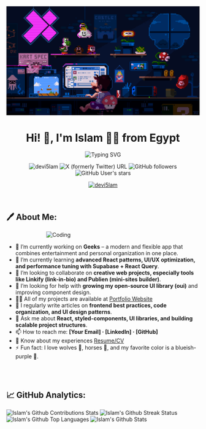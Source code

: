 <!-- Banner. -->
<img src="./assets/images/banner.gif" alt="Banner"/>

<!-- My Name. -->
<h1 align="center">Hi! 👋, I'm Islam 🥷🏻 from Egypt</h1>

<!-- Typing. -->
<div align="center">
  <img src="https://readme-typing-svg.demolab.com?font=Roboto+Slab&weight=800&size=24&letterSpacing=1px&duration=4000&pause=1000&color=FFFFFF&center=true&vCenter=true&width=588&lines=A+passionate+Full-Stack+Developer;A+passionate+Front-End+Developer;A+passionate+Filmmer;A+passionate+Gamer;A+passionate+Traveler" alt="Typing SVG" />
</div>

<!-- Shields. -->
<p align="center">
  <img src="https://komarev.com/ghpvc/?username=devi5lam&label=Profile%20views&color=0e75b6&style=flat" alt="devi5lam" />
  <img alt="X (formerly Twitter) URL" src="https://img.shields.io/twitter/url?url=https%3A%2F%2Fx.com%2Fdevi5lam">
  <img alt="GitHub followers" src="https://img.shields.io/github/followers/devi5lam">
  <img alt="GitHub User's stars" src="https://img.shields.io/github/stars/devi5lam">
</p>

<!-- Trophy. -->
<p align="center"> <a href="https://github.com/ryo-ma/github-profile-trophy"><img src="https://github-profile-trophy.vercel.app/?username=devi5lam" alt="devi5lam" /></a> </p>

<!-- Break. -->
<br />

<!-- About Me. -->
<h2 align="left">🖊️ About Me:</h2>

<!-- GIF. -->
<img align="right" alt="Coding" width="400" src="https://cdn.dribbble.com/users/1162077/screenshots/3848914/programmer.gif">

<!-- Break. -->
<br />

<!-- Information. -->
- 🔭 I’m currently working on **Geeks** – a modern and flexible app that combines entertainment and personal organization in one place.
- 🌱 I’m currently learning **advanced React patterns, UI/UX optimization, and performance tuning with Supabase + React Query**.  
- 👯 I’m looking to collaborate on **creative web projects, especially tools like Linkify (link-in-bio) and Publien (mini-sites builder)**.  
- 🤝 I’m looking for help with **growing my open-source UI library (oui)** and improving component design.  
- 👨‍💻 All of my projects are available at [Portfolio Website](#)
- 📝 I regularly write articles on **frontend best practices, code organization, and UI design patterns**.  
- 💬 Ask me about **React, styled-components, UI libraries, and building scalable project structures**.  
- 📫 How to reach me: **[Your Email] · [LinkedIn] · [GitHub]**
- 📄 Know about my experiences [Resume/CV](#)  
- ⚡ Fun fact: I love wolves 🐺, horses 🐴, and my favorite color is a blueish-purple 💜.

<!-- Break. -->
<br />

<!-- Break. -->
<br />

<!-- GitHub Analytics. -->
<h2 align="left">📈 GitHub Analytics:</h2>

<!-- Contributions Stats. -->
<img alt="Islam's Github Contributions Stats" src="https://github-readme-stats.vercel.app/api?username=devi5lam&rank_icon=github&theme=shades-of-purple&hide_border=true&include_all_commits=true&custom_title=Islam&border_radius=8&count_private=true&show_icons=true&locale=en&show=reviews,discussions_started,discussions_answered,prs_merged,prs_merged_percentage"/>

<!-- Streak Status. -->
<img alt="Islam's Github Streak Status" src="https://nirzak-streak-stats.vercel.app/?user=devi5lam&theme=shades-of-purple&hide_border=true"/>

<!-- Top Languages. -->
<img alt="Islam's Github Top Languages" src="https://github-readme-stats.vercel.app/api/top-langs/?username=devi5lam&theme=shades-of-purple&hide_border=true&layout=compact"/>

<!-- Contributions Graph. -->
<img alt="Islam's Github Stats" src="https://github-readme-activity-graph.vercel.app/graph?username=devi5lam&bg_color=000000&color=ffffff&line=ffffff&point=ffffff&area=true&hide_border=true)](https://github.com/ashutosh00710/github-readme-activity-graph"/>

<!-- Break. -->
<br />
